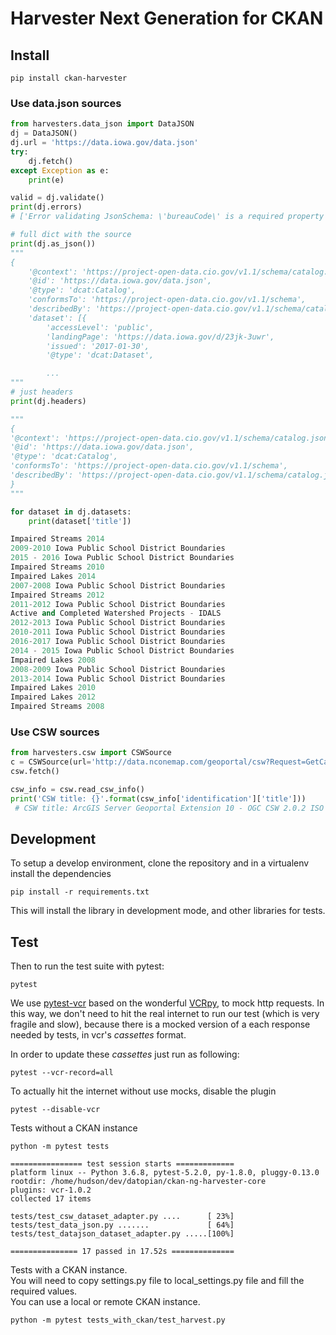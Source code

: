# Harvester Next Generation for CKAN

## Install

```
pip install ckan-harvester
```


### Use data.json sources

```python
from harvesters.data_json import DataJSON
dj = DataJSON()
dj.url = 'https://data.iowa.gov/data.json'
try:
	dj.fetch()
except Exception as e:
	print(e)

valid = dj.validate()
print(dj.errors)
# ['Error validating JsonSchema: \'bureauCode\' is a required property ...

# full dict with the source
print(dj.as_json())
"""
{
	'@context': 'https://project-open-data.cio.gov/v1.1/schema/catalog.jsonld',
	'@id': 'https://data.iowa.gov/data.json',
	'@type': 'dcat:Catalog',
	'conformsTo': 'https://project-open-data.cio.gov/v1.1/schema',
	'describedBy': 'https://project-open-data.cio.gov/v1.1/schema/catalog.json',
	'dataset': [{
		'accessLevel': 'public',
		'landingPage': 'https://data.iowa.gov/d/23jk-3uwr',
		'issued': '2017-01-30',
		'@type': 'dcat:Dataset',

        ... 
"""
# just headers
print(dj.headers)

"""
{
'@context': 'https://project-open-data.cio.gov/v1.1/schema/catalog.jsonld',
'@id': 'https://data.iowa.gov/data.json',
'@type': 'dcat:Catalog',
'conformsTo': 'https://project-open-data.cio.gov/v1.1/schema',
'describedBy': 'https://project-open-data.cio.gov/v1.1/schema/catalog.json',
}
"""

for dataset in dj.datasets:
    print(dataset['title'])

Impaired Streams 2014
2009-2010 Iowa Public School District Boundaries
2015 - 2016 Iowa Public School District Boundaries
Impaired Streams 2010
Impaired Lakes 2014
2007-2008 Iowa Public School District Boundaries
Impaired Streams 2012
2011-2012 Iowa Public School District Boundaries
Active and Completed Watershed Projects - IDALS
2012-2013 Iowa Public School District Boundaries
2010-2011 Iowa Public School District Boundaries
2016-2017 Iowa Public School District Boundaries
2014 - 2015 Iowa Public School District Boundaries
Impaired Lakes 2008
2008-2009 Iowa Public School District Boundaries
2013-2014 Iowa Public School District Boundaries
Impaired Lakes 2010
Impaired Lakes 2012
Impaired Streams 2008

```


### Use CSW sources

```python
from harvesters.csw import CSWSource
c = CSWSource(url='http://data.nconemap.com/geoportal/csw?Request=GetCapabilities&Service=CSW&Version=2.0.2')
csw.fetch()

csw_info = csw.read_csw_info()
print('CSW title: {}'.format(csw_info['identification']['title']))
 # CSW title: ArcGIS Server Geoportal Extension 10 - OGC CSW 2.0.2 ISO AP
```

## Development

To setup a develop environment, clone the repository and in a virtualenv install the dependencies

```
pip install -r requirements.txt
```

This will install the library in development mode, and other libraries for tests. 

## Test

Then to run the test suite with pytest:

```
pytest
```

We use [pytest-vcr](https://pytest-vcr.readthedocs.io/en/latest/) based on the wonderful [VCRpy](https://vcrpy.readthedocs.io/en/latest/), to mock http requests. In this way, we don't need to hit the real internet to run our test (which is very fragile and slow), because there is a mocked version of a each response needed by tests, in vcr's *cassettes* format. 

In order to update these *cassettes* just run as following: 

```
pytest --vcr-record=all
```

To actually hit the internet without use mocks, disable the plugin 

```
pytest --disable-vcr
```

Tests without a CKAN instance

```
python -m pytest tests

================ test session starts =============
platform linux -- Python 3.6.8, pytest-5.2.0, py-1.8.0, pluggy-0.13.0
rootdir: /home/hudson/dev/datopian/ckan-ng-harvester-core
plugins: vcr-1.0.2
collected 17 items                                                                                                                                                          

tests/test_csw_dataset_adapter.py ....      [ 23%]
tests/test_data_json.py .......             [ 64%]
tests/test_datajson_dataset_adapter.py .....[100%]

=============== 17 passed in 17.52s ==============
```

Tests with a CKAN instance.  
You will need to copy settings.py file to local_settings.py file and fill the required values.  
You can use a local or remote CKAN instance.  


```
python -m pytest tests_with_ckan/test_harvest.py
```
